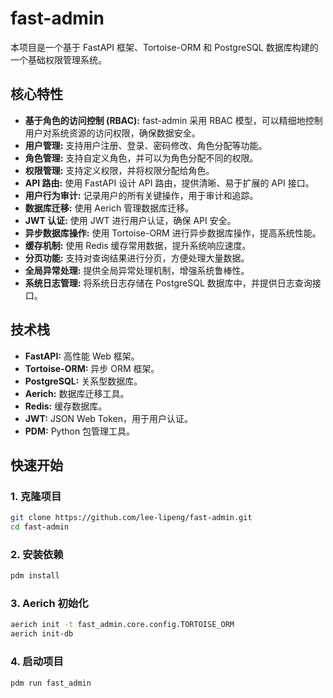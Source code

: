 # fast-admin

本项目是一个基于 FastAPI 框架、Tortoise-ORM 和 PostgreSQL 数据库构建的一个基础权限管理系统。

## 核心特性

- **基于角色的访问控制 (RBAC):** fast-admin 采用 RBAC 模型，可以精细地控制用户对系统资源的访问权限，确保数据安全。
- **用户管理:** 支持用户注册、登录、密码修改、角色分配等功能。
- **角色管理:** 支持自定义角色，并可以为角色分配不同的权限。
- **权限管理:** 支持定义权限，并将权限分配给角色。
- **API 路由:** 使用 FastAPI 设计 API 路由，提供清晰、易于扩展的 API 接口。
- **用户行为审计:** 记录用户的所有关键操作，用于审计和追踪。
- **数据库迁移:** 使用 Aerich 管理数据库迁移。
- **JWT 认证:** 使用 JWT 进行用户认证，确保 API 安全。
- **异步数据库操作:** 使用 Tortoise-ORM 进行异步数据库操作，提高系统性能。
- **缓存机制:** 使用 Redis 缓存常用数据，提升系统响应速度。
- **分页功能:** 支持对查询结果进行分页，方便处理大量数据。
- **全局异常处理:** 提供全局异常处理机制，增强系统鲁棒性。
- **系统日志管理:** 将系统日志存储在 PostgreSQL 数据库中，并提供日志查询接口。

## 技术栈

- **FastAPI:** 高性能 Web 框架。
- **Tortoise-ORM:** 异步 ORM 框架。
- **PostgreSQL:** 关系型数据库。
- **Aerich:** 数据库迁移工具。
- **Redis:** 缓存数据库。
- **JWT:** JSON Web Token，用于用户认证。
- **PDM:** Python 包管理工具。

## 快速开始

### 1. 克隆项目

```bash
git clone https://github.com/lee-lipeng/fast-admin.git
cd fast-admin
```

### 2. 安装依赖

```bash
pdm install
```

### 3. Aerich 初始化

```bash
aerich init -t fast_admin.core.config.TORTOISE_ORM
aerich init-db
```

### 4. 启动项目

```bash
pdm run fast_admin
```

